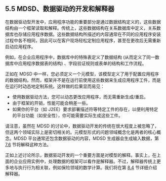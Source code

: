 ## 5.5 MDSD、数据驱动的开发和解释器
在数据驱动型开发中，应用程序功能的重要部分是通过数据结构定义的，这些数据结构由一个框架读取和解释。传统上，这些数据结构在关系数据库中定义，关系数据库也存储应用程序数据。这些数据结构所描述的内容通常在不同的应用程序安装过程中各不相同，因此可以在客户现场轻松定制应用程序，甚至在更改后无需重新启动应用程序。

例如，在企业应用程序中，数据库中的特殊表定义了数据结构 (从而定义了同一数据库中应用程序数据表的结构) 、字段验证规则或表单的结构和工作流程。

正如在 MDSD 中一样，您必须定义一个元模型，该模型定义了用于配置应用程序的数据结构。然而，框架并不是在运行前使用这些数据来生成应用程序工件，而是在运行时动态地定制系统。这样做的后果显而易见：

* 使用数据驱动方法，您可以动态更改应用程序，而无需重新生成/重启。
* 由于框架的开销，性能可能会稍差一些。
* 如果你的平台（如 J2EE）要求部署描述符等特定工件的存在，以便利用特定的平台功能（如安全性），你可能需要实际生成这些工件。

请注意，虽然在 MDSD 的讨论中，数据驱动开发的传统在很大程度上被忽略了，但这两个领域实际上是密切相关的。元模型形式的问题领域概念化是两者的核心概念。MDSD 平台通常还包含数据驱动的内容，MDSD 生成器会生成输入数据，第 [7.6](../ch7/6.md) 节将解释这种方法。

正如上述讨论所示，数据驱动开发的一个重要方面是对模型的解释。事实上，在上面的企业应用实例中，处理数据的框架可以看作是解释器。不过，解释器传统上更多地与执行行为相关联，例如保险领域的数学计算。我们将在第 [8.4](../ch8/4.md) 节详细介绍解释器。
